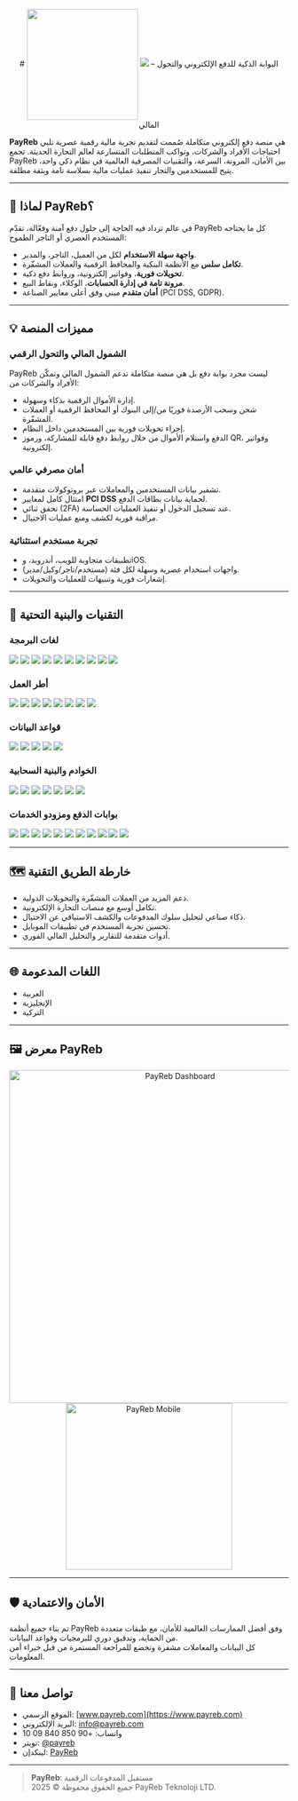 
<p align="center">
# <img src="https://www.payreb.com/_next/static/media/logo2.4731025a.svg" width="200" align="absmiddle" /> <img src="https://img.shields.io/badge/PayReb-3D4EFF?style=flat&logoColor=white" />  – البوابة الذكية للدفع الإلكتروني والتحول المالي
</p>

**PayReb** هي منصة دفع إلكتروني متكاملة صُممت لتقديم تجربة مالية رقمية عصرية تلبي احتياجات الأفراد والشركات، وتواكب المتطلبات المتسارعة لعالم التجارة الحديثة. تجمع PayReb بين الأمان، المرونة، السرعة، والتقنيات المصرفية العالمية في نظام ذكي واحد، يتيح للمستخدمين والتجار تنفيذ عمليات مالية بسلاسة تامة وبثقة مطلقة.

---

## 🚀 لماذا PayReb؟

في عالم تزداد فيه الحاجة إلى حلول دفع آمنة وفعّالة، تقدّم PayReb كل ما يحتاجه المستخدم العصري أو التاجر الطموح:

- **واجهة سهلة الاستخدام** لكل من العميل، التاجر، والمدير.
- **تكامل سلس** مع الأنظمة البنكية والمحافظ الرقمية والعملات المشفّرة.
- **تحويلات فورية**، وفواتير إلكترونية، وروابط دفع ذكية.
- **مرونة تامة في إدارة الحسابات**، الوكلاء، ونقاط البيع.
- **أمان متقدم** مبني وفق أعلى معايير الصناعة (PCI DSS, GDPR).

---

## 💡 مميزات المنصة

### الشمول المالي والتحول الرقمي

PayReb ليست مجرد بوابة دفع بل هي منصة متكاملة تدعم الشمول المالي وتمكّن الأفراد والشركات من:

- إدارة الأموال الرقمية بذكاء وسهولة.
- شحن وسحب الأرصدة فوريًا من/إلى البنوك أو المحافظ الرقمية أو العملات المشفّرة.
- إجراء تحويلات فورية بين المستخدمين داخل النظام.
- الدفع واستلام الأموال من خلال روابط دفع قابلة للمشاركة، ورموز QR، وفواتير إلكترونية.

### أمان مصرفي عالمي

- تشفير بيانات المستخدمين والمعاملات عبر بروتوكولات متقدمة.
- امتثال كامل لمعايير **PCI DSS** لحماية بيانات بطاقات الدفع.
- تحقق ثنائي (2FA) عند تسجيل الدخول أو تنفيذ العمليات الحساسة.
- مراقبة فورية لكشف ومنع عمليات الاحتيال.

### تجربة مستخدم استثنائية

- تطبيقات متجاوبة للويب، أندرويد، وiOS.
- واجهات استخدام عصرية وسهلة لكل فئة (مستخدم/تاجر/وكيل/مدير).
- إشعارات فورية وتنبيهات للعمليات والتحويلات.

---

## 🔧 التقنيات والبنية التحتية

### لغات البرمجة

<p align="left">
  <img src="https://img.shields.io/badge/TypeScript-3178C6?style=flat&logo=typescript&logoColor=white" />
  <img src="https://img.shields.io/badge/JavaScript-F7DF1E?style=flat&logo=javascript&logoColor=black" />
  <img src="https://img.shields.io/badge/Node.js-339933?style=flat&logo=node.js&logoColor=white" />
  <img src="https://img.shields.io/badge/C%23-239120?style=flat&logo=c-sharp&logoColor=white" />
  <img src="https://img.shields.io/badge/Dart-0175C2?style=flat&logo=dart&logoColor=white" />
  <img src="https://img.shields.io/badge/Swift-F05138?style=flat&logo=swift&logoColor=white" />
  <img src="https://img.shields.io/badge/Java-007396?style=flat&logo=java&logoColor=white" />
  <img src="https://img.shields.io/badge/Kotlin-0095D5?style=flat&logo=kotlin&logoColor=white" />
  <img src="https://img.shields.io/badge/Python-3776AB?style=flat&logo=python&logoColor=white" />
  <img src="https://img.shields.io/badge/Go-00ADD8?style=flat&logo=go&logoColor=white" />
</p>

### أطر العمل

<p align="left">
  <img src="https://img.shields.io/badge/Next.js-000?logo=nextdotjs&logoColor=white" />
  <img src="https://img.shields.io/badge/React-20232A?logo=react&logoColor=61DAFB" />
  <img src="https://img.shields.io/badge/Flutter-02569B?style=flat&logo=flutter&logoColor=white" />
  <img src="https://img.shields.io/badge/.NET-512BD4?logo=dotnet&logoColor=white" />
  <img src="https://img.shields.io/badge/Express.js-000000?logo=express&logoColor=white" />
  <img src="https://img.shields.io/badge/TailwindCSS-38B2AC?logo=tailwindcss&logoColor=white" />
  <img src="https://img.shields.io/badge/Redux-764ABC?logo=redux&logoColor=white" />
  <img src="https://img.shields.io/badge/Spring Boot-6DB33F?logo=springboot&logoColor=white" />
</p>

### قواعد البيانات

<p align="left">
  <img src="https://img.shields.io/badge/PostgreSQL-4169E1?style=flat&logo=postgresql&logoColor=white" />
  <img src="https://img.shields.io/badge/MongoDB-47A248?style=flat&logo=mongodb&logoColor=white" />
  <img src="https://img.shields.io/badge/Redis-DC382D?style=flat&logo=redis&logoColor=white" />
  <img src="https://img.shields.io/badge/MySQL-4479A1?style=flat&logo=mysql&logoColor=white" />
  <img src="https://img.shields.io/badge/Firebase-FFCA28?style=flat&logo=firebase&logoColor=black" />
</p>

### الخوادم والبنية السحابية

<p align="left">
  <img src="https://img.shields.io/badge/Vercel-000?logo=vercel&logoColor=white" />
  <img src="https://img.shields.io/badge/Azure-0078D4?logo=microsoft-azure&logoColor=white" />
  <img src="https://img.shields.io/badge/Docker-2496ED?logo=docker&logoColor=white" />
  <img src="https://img.shields.io/badge/Amazon%20AWS-232F3E?logo=amazon-aws" />
  <img src="https://img.shields.io/badge/Linux-FCC624?logo=linux&logoColor=black" />
  <img src="https://img.shields.io/badge/Nginx-009639?logo=nginx&logoColor=white" />
  <img src="https://img.shields.io/badge/GitHub Actions-2088FF?logo=githubactions&logoColor=white" />
</p>

### بوابات الدفع ومزودو الخدمات

<p align="left">
  <img src="https://img.shields.io/badge/Stripe-008CDD?style=flat&logo=stripe&logoColor=white" />
  <img src="https://img.shields.io/badge/Iyzico-0B5FFF?style=flat&logo=iyzico&logoColor=white" />
  <img src="https://img.shields.io/badge/PayTR-000?logo=paytr&logoColor=white" />
  <img src="https://img.shields.io/badge/Twilio-F22F46?style=flat&logo=twilio&logoColor=white" />
  <img src="https://img.shields.io/badge/Gupshup-FFBD39?style=flat&logo=gupshup&logoColor=black" />
  <img src="https://img.shields.io/badge/360Dialog-40A9FF?style=flat&logo=whatsapp&logoColor=white" />
  <img src="https://img.shields.io/badge/Blockchain.com-121D33?style=flat&logo=bitcoin&logoColor=orange" />
  <img src="https://img.shields.io/badge/Telegram-26A5E4?logo=telegram&logoColor=white" />
  <img src="https://img.shields.io/badge/SendGrid-0085C3?logo=sendgrid&logoColor=white" />
  <img src="https://img.shields.io/badge/Chatwoot-0056FF?logo=chatwoot&logoColor=white" />
  <img src="https://img.shields.io/badge/PayReb-3D4EFF?style=flat&logo=&logoColor=white" />
</p>

---

## 🗺️ خارطة الطريق التقنية

- دعم المزيد من العملات المشفّرة والتحويلات الدولية.
- تكامل أوسع مع منصات التجارة الإلكترونية.
- ذكاء صناعي لتحليل سلوك المدفوعات والكشف الاستباقي عن الاحتيال.
- تحسين تجربة المستخدم في تطبيقات الموبايل.
- أدوات متقدمة للتقارير والتحليل المالي الفوري.

---

## 🌐 اللغات المدعومة

- العربية
- الإنجليزية
- التركية

---

## 🖼️ معرض PayReb

<p align="center">
  <img src="https://payreb.com/assets/screenshots/dashboard-light.png" width="600" alt="PayReb Dashboard" />
  <br>
  <img src="https://payreb.com/assets/screenshots/mobile-app.png" width="300" alt="PayReb Mobile" />
</p>

---

## 🛡️ الأمان والاعتمادية

تم بناء جميع أنظمة PayReb وفق أفضل الممارسات العالمية للأمان، مع طبقات متعددة من الحماية، وتدقيق دوري للبرمجيات وقواعد البيانات.  
كل البيانات والمعاملات مشفرة وتخضع للمراجعة المستمرة من قبل خبراء أمن المعلومات.

---

## 💬 تواصل معنا

- الموقع الرسمي: [www.payreb.com](https://www.payreb.com)
- البريد الإلكتروني: info@payreb.com
- واتساب: +90 850 840 09 10
- تويتر: [@payreb](sy_https://twitter.com/payreb)
- لينكدإن: [PayReb](https://www.linkedin.com/company/payreb)

---

> **PayReb**: مستقبل المدفوعات الرقمية  
> جميع الحقوق محفوظة © 2025 PayReb Teknoloji LTD.
